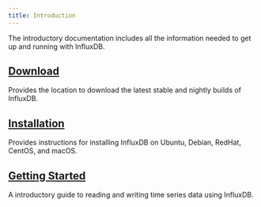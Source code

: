 ```yaml
---
title: Introduction
---
```


The introductory documentation includes all the information needed to get up and running with InfluxDB.

## [Download](https://influxdata.com/downloads/#influxdb)

Provides the location to download the latest stable and nightly builds of InfluxDB.

## [Installation](/influxdb/v0.9/introduction/installation/)

Provides instructions for installing InfluxDB on Ubuntu, Debian, RedHat, CentOS, and macOS.

## [Getting Started](/influxdb/v0.9/introduction/getting_started/)

A introductory guide to reading and writing time series data using InfluxDB.
